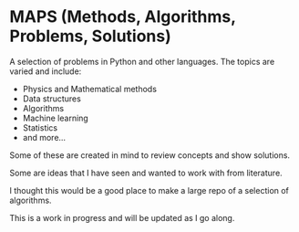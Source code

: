 # MAPS (Methods, Algorithms, Problems, Solutions)
A selection of problems in Python and other languages. The topics are varied and include:

* Physics and Mathematical methods
* Data structures
* Algorithms
* Machine learning
* Statistics
* and more...

Some of these are created in mind to review concepts and show solutions. 

Some are ideas that I have seen and wanted to work with from literature. 

I thought this would be a good place to make a large repo of a selection of algorithms.

This is a work in progress and will be updated as I go along.
